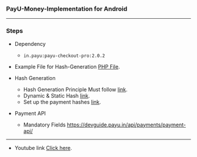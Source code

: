 
### PayU-Money-Implementation for Android
----------
### Steps
- Dependency 
  - `in.payu:payu-checkout-pro:2.0.2`
- Example File for Hash-Generation [PHP File][1].
  

- Hash Generation
  - Hash Generation Principle Must follow [link][3].
  - Dynamic & Static Hash [link][4].
  - Set up the payment hashes [link][5].
  
  
- Payment API 
  - Mandatory Fields https://devguide.payu.in/api/payments/payment-api/
---------
- Youtube link [Click here][2].

 [1]: https://github.com/saxenahysm/PayU-Money-Android-Java/blob/master/payUMoneyHashGenerater.php
 [2]: https://www.youtube.com/watch?v=GvaoZC6jMIE
 [3]: https://payumobile.gitbook.io/sdk-integration/hash-generation
 [4]: https://payumobile.gitbook.io/sdk-integration/android/payucheckoutpro/hash-details
 [5]: https://payumobile.gitbook.io/sdk-integration/android/payucheckoutpro/set-up-the-payment-hashes


